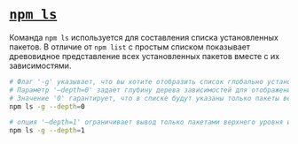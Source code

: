 # [`npm ls`](./index.md)

Команда `npm ls` используется для составления списка установленных пакетов. В отличие от `npm list` с простым списком показывает древовидное представление всех установленных пакетов вместе с их зависимостями.

```bash
# Флаг '-g' указывает, что вы хотите отобразить список глобально установленных пакетов.
# Параметр '–depth=0' задает глубину дерева зависимостей для отображения.
# Значение '0' гарантирует, что в списке будут указаны только пакеты верхнего уровня без их зависимостей.
npm ls -g --depth=0

# опция '–depth=1' ограничивает вывод только пакетами верхнего уровня и их прямыми зависимостями.
npm ls -g --depth=1
```

